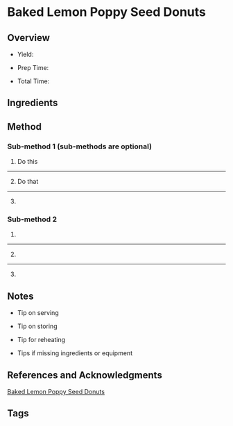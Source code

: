 # Baked Lemon Poppy Seed Donuts

## Overview

- Yield:

- Prep Time:

- Total Time:

## Ingredients



## Method

### Sub-method 1 (sub-methods are optional)

1. Do this
---
2. Do that
---
3.

### Sub-method 2

1.
---
2.
---
3.

## Notes

- Tip on serving

- Tip on storing

- Tip for reheating

- Tips if missing ingredients or equipment

## References and Acknowledgments

[Baked Lemon Poppy Seed Donuts](https://flourcoveredapron.com/baked-lemon-poppy-seed-donuts/)

## Tags


